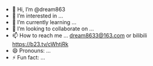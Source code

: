 - 👋 Hi, I’m @dream863
- 👀 I’m interested in ...
- 🌱 I’m currently learning ...
- 💞️ I’m looking to collaborate on ...
- 📫 How to reach me ...    dream8633@163.com  or   bilibili https://b23.tv/cWhtjRk
- 😄 Pronouns: ...
- ⚡ Fun fact: ...

<!---
dream863/dream863 is a ✨ special ✨ repository because its `README.md` (this file) appears on your GitHub profile.
You can click the Preview link to take a look at your changes.
--->
